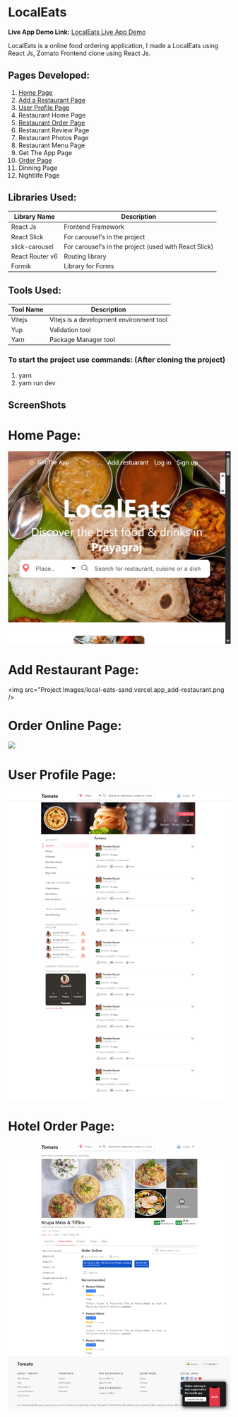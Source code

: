 # LocalEats 

**Live App Demo Link:** [LocalEats Live App Demo](https://local-eats-sand.vercel.app/)

LocalEats is a online food ordering application, I made a LocalEats using React Js, Zomato Frontend clone using React Js.

## Pages Developed:

1. [Home Page](#home-page)    
2. [Add a Restaurant Page](#add-restaurant-page)    
3. [User Profile Page](#user-profile-page)   
4. Restaurant Home Page 
5. [Restaurant Order Page](#hotel-order-page)   
6. Restaurant Review Page
7. Restaurant Photos Page
8. Restaurant Menu Page   
9. Get The App Page
10. [Order Page](#order-online-page)  
11. Dinning Page
12. Nightlife Page

## Libraries Used:

| Library Name | Description |
| ------------ | ----------- |
| React Js     | Frontend Framework |
| React Slick  | For carousel's in the project |
| slick-carousel  | For carousel's in the project (used with React Slick) |
| React Router v6  | Routing library  |
| Formik  | Library for Forms |

## Tools Used:

| Tool Name | Description |
| ----------- | ----------- |
| Vitejs    | Vitejs is a development environment tool |
| Yup   | Validation tool |
| Yarn   | Package Manager tool |

### To start the project use commands: (After cloning the project)

1. yarn
2. yarn run dev

## ScreenShots

# Home Page:

<img src="Project Images/local-eats-sand.vercel.app_ (1).png" />


# Add Restaurant Page:

<img src="Project Images/local-eats-sand.vercel.app_add-restaurant.png />


# Order Online Page:

<img src="Project Images/local-eats-sand.vercel.app_add-restaurant.png" />


# User Profile Page:

<img src="Project Images/UserProfilePage.png" />


# Hotel Order Page:

<img src="Project Images/HotelOrderPage.png" />


